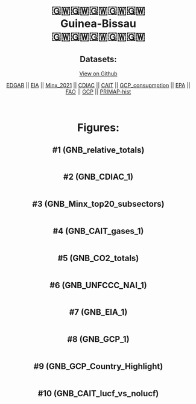 
<center>
<h1 align="center">
🇬🇼🇬🇼🇬🇼🇬🇼🇬🇼
<br>
Guinea-Bissau
<br>
🇬🇼🇬🇼🇬🇼🇬🇼🇬🇼
</h1>
<h2>Datasets:</h2>
<p><a href="https://github.com/dquintani/GreenhouseData/tree/master/country_data/GNB_Guinea-Bissau/data">View on Github</a>
<br></p><p><a href="data/GNB_EDGAR.csv">EDGAR</a> || <a href="data/GNB_EIA.csv">EIA</a> || <a href="data/GNB_Minx_2021.csv">Minx_2021</a> || <a href="data/GNB_CDIAC.csv">CDIAC</a> || <a href="data/GNB_CAIT.csv">CAIT</a> || <a href="data/GNB_GCP_consupmption.csv">GCP_consupmption</a> || <a href="data/GNB_EPA.csv">EPA</a> || <a href="data/GNB_FAO.csv">FAO</a> || <a href="data/GNB_GCP.csv">GCP</a> || <a href="data/GNB_PRIMAP-hist.csv">PRIMAP-hist</a></p><p><br></p>
<h1>Figures:</h1><h2>#1 (GNB_relative_totals)</h2>
<p><img alt="" src="figures/GNB_relative_totals.png" /></p><h2>#2 (GNB_CDIAC_1)</h2>
<p><img alt="" src="figures/GNB_CDIAC_1.png" /></p><h2>#3 (GNB_Minx_top20_subsectors)</h2>
<p><img alt="" src="figures/GNB_Minx_top20_subsectors.png" /></p><h2>#4 (GNB_CAIT_gases_1)</h2>
<p><img alt="" src="figures/GNB_CAIT_gases_1.png" /></p><h2>#5 (GNB_CO2_totals)</h2>
<p><img alt="" src="figures/GNB_CO2_totals.png" /></p><h2>#6 (GNB_UNFCCC_NAI_1)</h2>
<p><img alt="" src="figures/GNB_UNFCCC_NAI_1.png" /></p><h2>#7 (GNB_EIA_1)</h2>
<p><img alt="" src="figures/GNB_EIA_1.png" /></p><h2>#8 (GNB_GCP_1)</h2>
<p><img alt="" src="figures/GNB_GCP_1.png" /></p><h2>#9 (GNB_GCP_Country_Highlight)</h2>
<p><img alt="" src="figures/GNB_GCP_Country_Highlight.png" /></p><h2>#10 (GNB_CAIT_lucf_vs_nolucf)</h2>
<p><img alt="" src="figures/GNB_CAIT_lucf_vs_nolucf.png" /></p>